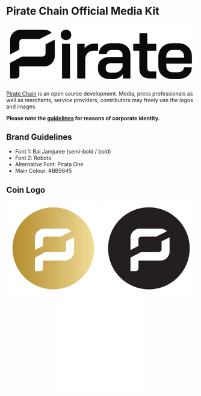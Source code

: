 # Pirate Chain Official Media Kit

<img src="https://raw.githubusercontent.com/PirateNetwork/mediakit/main/Wordmark/PNG/Pirate_Logo_Wordmark_Black.png">

<a href="https://pirate.black" target="_blank">Pirate Chain</a> is an open source development. Media, press professionals as well as merchants, service providers, contributors may freely use the logos and images.

<strong>Please note the <a href="https://github.com/PirateNetwork/mediakit/blob/main/PIRATE_DesignGuidelines.pdf" target="_blank">guidelines</a> for reasons of corporate identity.</strong>

## Brand Guidelines

- Font 1: Bai Jamjuree (semi-bold / bold)
- Font 2: Roboto
- Alternative Font: Pirata One
- Main Colour: #BB9645

## Coin Logo

<p align="center">
  <img src="https://raw.githubusercontent.com/PirateNetwork/mediakit/main/Coin/PNG/Pirate_Logo_Coin_Gold.png" alt="Coin Logo Gold" width="250"/>
  <img src="https://raw.githubusercontent.com/PirateNetwork/mediakit/main/Coin/PNG/Pirate_Logo_Coin_Black.png" alt="Coin Logo Black" width="250"/>
  <img src="https://raw.githubusercontent.com/PirateNetwork/mediakit/main/Coin/PNG/Pirate_Logo_Coin_White.png" alt="Coin Logo White" width="250"/>
</p>
